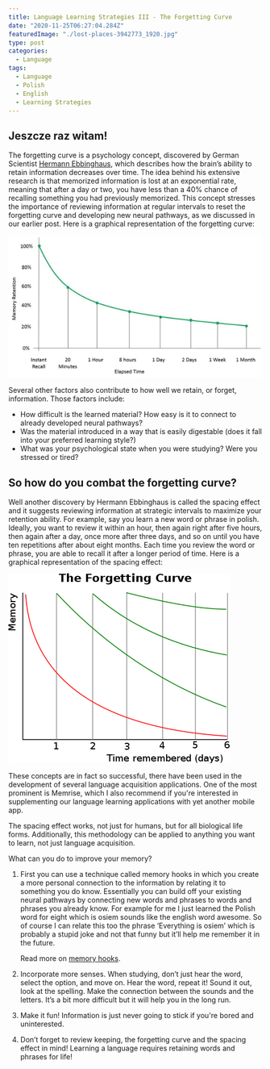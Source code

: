 ```yaml
---
title: Language Learning Strategies III - The Forgetting Curve
date: "2020-11-25T06:27:04.284Z"
featuredImage: "./lost-places-3942773_1920.jpg"
type: post
categories:
  - Language
tags:
  - Language
  - Polish
  - English
  - Learning Strategies
---
```


## Jeszcze raz witam!

The forgetting curve is a psychology concept, discovered by German Scientist [Hermann Ebbinghaus](https://www.britannica.com/biography/Hermann-Ebbinghaus), which describes how the brain’s ability to retain information decreases over time. The idea behind his extensive research is that memorized information is lost at an exponential rate, meaning that after a day or two, you have less than a 40% chance of recalling something you had previously memorized. This concept stresses the importance of reviewing information at regular intervals to reset the forgetting curve and developing new neural pathways, as we discussed in our earlier post. Here is a graphical representation of the forgetting curve:

![The Forgetting Curve Depicted!](./forgetting-curve.jpg "The forgetting curve depicted")

Several other factors also contribute to how well we retain, or forget, information. Those factors include:

- How difficult is the learned material? How easy is it to connect to already developed neural pathways?
- Was the material introduced in a way that is easily digestable (does it fall into your preferred learning style?)
- What was your psychological state when you were studying? Were you stressed or tired?

## So how do you combat the forgetting curve?

Well another discovery by Hermann Ebbinghaus is called the spacing effect and it suggests reviewing information at strategic intervals to maximize your retention ability. For example, say you learn a new word or phrase in polish. Ideally, you want to review it within an hour, then again right after five hours, then again after a day, once more after three days, and so on until you have ten repetitions after about eight months. Each time you review the word or phrase, you are able to recall it after a longer period of time. Here is a graphical representation of the spacing effect:

![Spacing Effect Depicted!](./spaced-learning.png "The Spacing Effect")

These concepts are in fact so successful, there have been used in the development of several language acquisition applications. One of the most prominent is Memrise, which I also recommend if you're interested in supplementing our language learning applications with yet another mobile app.

The spacing effect works, not just for humans, but for all biological life forms. Additionally, this methodology can be applied to anything you want to learn, not just language acquisition.

What can you do to improve your memory?

1. First you can use a technique called memory hooks in which you create a more personal connection to the information by relating it to something you do know. Essentially you can build off your existing neural pathways by connecting new words and phrases to words and phrases you already know. For example for me I just learned the Polish word for eight which is osiem sounds like the english word awesome. So of course I can relate this too the phrase ‘Everything is osiem’ which is probably a stupid joke and not that funny but it’ll help me remember it in the future.

   Read more on [memory hooks](https://roadtoepic.com/remember-anything-forever-with-memory-hooks/).

2. Incorporate more senses. When studying, don’t just hear the word, select the option, and move on. Hear the word, repeat it! Sound it out, look at the spelling. Make the connection between the sounds and the letters. It’s a bit more difficult but it will help you in the long run.

3. Make it fun! Information is just never going to stick if you're bored and uninterested.

4. Don’t forget to review keeping, the forgetting curve and the spacing effect in mind! Learning a language requires retaining words and phrases for life!
